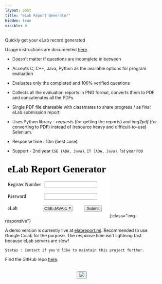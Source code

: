 ```yaml
---
layout: post
title: "eLab Report Generator"
hidden: true
visible: 0
---
```

Quickly get your eLab record generated

Usage instructions are documented <a href="https://github.com/rounakdatta/elab-report-maker/blob/master/README.md">here</a>.

- Doesn't matter if questions are incomplete in between

- Accepts C, C++, Java, Python as the available options for program evaluation

- Evaluates only the completed and 100% verified questions

- Collects all the evaluation reports in PNG format, converts them to PDF and concatenates all the PDFs

- Single PDF file shareable with classmates to share progress / as final eLab submission report

- Uses Python library - _requests_ (for getting the reports) and _img2pdf_ (for converting to PDF) instead of (resource heavy and difficult-to-use) Selenium.

- Response time : 10m (best case)

- Support - 2nd year ```CSE (ADA, Java)```, ```IT (ADA, Java)```, 1st year ```PDD```

![Screenshot](/assets/elab-report.png){:class="img-responsive"}

A demo version is currently live at <a href="http://elabreport.herokuapp.com">elabreport.ml</a>. Recommended to use Google Colab for the purpose. The response time isn't lightning fast because eLab servers are slow!

```
Status : Contact if you'd like to maintain this project furthur.
```

Find the GitHub repo <a href="https://github.com/rounakdatta/elab-quick-print">here</a>.

<br>
<center>
<button id="likeButton" onclick="likeItem()"><img src="https://cdn3.iconfinder.com/data/icons/jolly-icons-free/64/thumb-up_64.png"></button>
<div id="likeCount"></div>
</center>

<script type="text/javascript">

let postTitle = "elab-report"

let myLocation = "";

function getLocationDetails() {
	var data = null;
	
	var xhr = new XMLHttpRequest();
	xhr.withCredentials = true;
	
	xhr.addEventListener("readystatechange", function () {
	  if (this.readyState === 4) {
	    console.log(this.responseText);
	    myLocation = this.responseText;
	    console.log('--')
	  }
	});
	
	xhr.open("GET", "https://json.geoiplookup.io/");
	xhr.setRequestHeader('Access-Control-Allow-Origin', '*')
	xhr.setRequestHeader("Access-Control-Allow-Credentials", true);
	xhr.setRequestHeader("cache-control", "no-cache");
	xhr.setRequestHeader("postman-token", "e18cbd49-69f0-f0cb-297d-721bf3b97d78");
	
	xhr.send(data);
}

function likeItem() {
	getLocationDetails();
	var data = myLocation;
	
	var xhr = new XMLHttpRequest();
	xhr.withCredentials = false;
	
	xhr.addEventListener("readystatechange", function () {
	  if (this.readyState === 4) {
	    console.log(this.responseText);
	    showLikes();
	  }
	});
	
	xhr.open("POST", "https://rounakdatta.pythonanywhere.com/like/post/" + postTitle);
	xhr.setRequestHeader('Access-Control-Allow-Origin', '*')
	xhr.setRequestHeader("Access-Control-Allow-Credentials", true);
	xhr.setRequestHeader("cache-control", "no-cache");
	xhr.setRequestHeader("postman-token", "6b90fa48-bca5-8464-df36-a229e6b15f2a");
	
	xhr.send(data);
}

function showLikes() {

	var data = null;
	
	var xhr = new XMLHttpRequest();
	xhr.withCredentials = false;
	
	xhr.addEventListener("readystatechange", function () {
	  if (this.readyState === 4) {
	    console.log(this.responseText);
	    //alert(this.responseText);
	    document.getElementById('likeCount').innerHTML = "<h4>" + String(this.responseText) + "</h4>";
	  }
	});
	
	xhr.open("GET", "https://rounakdatta.pythonanywhere.com/like/post/" + postTitle);
	xhr.setRequestHeader("cache-control", "no-cache");
	xhr.setRequestHeader('Access-Control-Allow-Origin', '*')
	xhr.setRequestHeader("Access-Control-Allow-Credentials", true);
	xhr.setRequestHeader("postman-token", "5e82f0d5-65e0-a89a-729b-10c6f90fffb9");
	
	xhr.send(data);

}

</script>

<script>
$( document ).ready(function() {
    showLikes();
});
</script>
